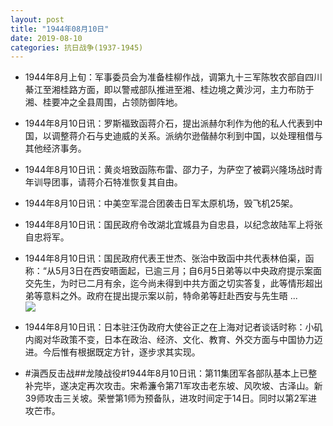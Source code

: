 ```yaml
---
layout: post
title: "1944年08月10日"
date: 2019-08-10
categories: 抗日战争(1937-1945)
---
```


<meta name="referrer" content="no-referrer" />

- 1944年8月上旬：军事委员会为准备桂柳作战，调第九十三军陈牧农部自四川綦江至湘桂路方面，即以警戒部队推进至湘、桂边境之黄沙河，主力布防于湘、桂要冲之全县周围，占领防御阵地。 

- 1944年8月10日讯：罗斯福致函蒋介石，提出派赫尔利作为他的私人代表到中国，以调整蒋介石与史迪威的关系。派纳尔逊偕赫尔利到中国，以处理租借与其他经济事务。 

- 1944年8月10日讯：黄炎培致函陈布雷、邵力子，为萨空了被羁兴隆场战时青年训导团事，请蒋介石特准恢复其自由。 

- 1944年8月10日讯：中美空军混合团袭击日军太原机场，毁飞机25架。 

- 1944年8月10日讯：国民政府令改湖北宜城县为自忠县，以纪念故陆军上将张自忠将军。 

- 1944年8月10日讯：国民政府代表王世杰、张治中致函中共代表林伯渠，函称：“从5月3日在西安晤面起，已逾三月；自6月5日弟等以中央政府提示案面交先生，为时已二月有余，迄今尚未得到中共方面之切实答复，此等情形超出弟等意料之外。政府在提出提示案以前，特命弟等赶赴西安与先生晤 ... <br/><img src="https://wx1.sinaimg.cn/large/aca367d8ly1g5ug6m88byj20c80z93zi.jpg" />

- 1944年8月10日讯：日本驻汪伪政府大使谷正之在上海对记者谈话时称：小矶内阁对华政策不变，日本在政治、经济、文化、教育、外交方面与中国协力迈进。今后惟有根据既定方针，逐步求其实现。 

- #滇西反击战##龙陵战役#1944年8月10日讯：第11集团军各部队基本上已整补完毕，遂决定再次攻击。宋希濂令第71军攻击老东坡、风吹坡、古泽山。新39师攻击三关坡。荣誉第1师为预备队，进攻时间定于14日。同时以第2军进攻芒市。 

